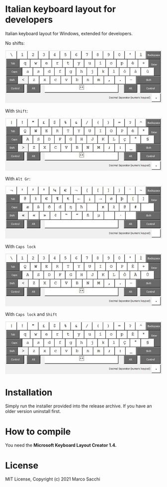 # Italian keyboard layout for developers

Italian keyboard layout for Windows, extended for developers.

No shifts:

![normal](images/normal.jpg?raw=true "normal")

With `Shift`:

![shift](images/shift.jpg?raw=true "shift")

With `Alt Gr`:

![altgr](images/altgr.jpg?raw=true "altgr")

With `Caps lock`

![caps](images/caps.jpg?raw=true "caps")

With `Caps lock` and `Shift`

![shift-caps](images/shift-caps.jpg?raw=true "shift-caps")

# Installation

Simply run the installer provided into the release archive. If you have an
older version uninstall first.

# How to compile

You need the **Microsoft Keyboard Layout Creator 1.4.**

# License

MIT License, Copyright (c) 2021 Marco Sacchi
